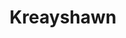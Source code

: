 ---
title: Kreayshawn
description: 
is-featured:
image: "/uploads/kreayshawn.jpg"
feature-image:
website: https://www.google.com/
facebook: https://www.facebook.com/
twitter: https://twitter.com/
instagram: https://www.instagram.com/
spotify: https://open.spotify.com/
soundcloud: https://soundcloud.com/
apple: https://itunes.apple.com/us/
---